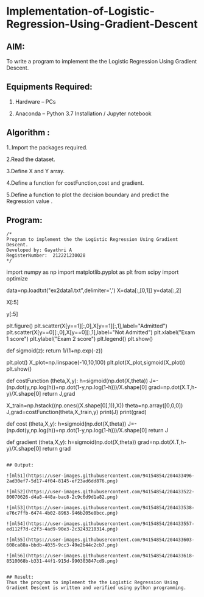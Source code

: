 # Implementation-of-Logistic-Regression-Using-Gradient-Descent

## AIM:
To write a program to implement the the Logistic Regression Using Gradient Descent.

## Equipments Required:

1. Hardware – PCs

2. Anaconda – Python 3.7 Installation / Jupyter notebook

## Algorithm :

1..Import the packages required.

2.Read the dataset.

3.Define X and Y array.

4.Define a function for costFunction,cost and gradient.

5.Define a function to plot the decision boundary and predict the Regression value .


## Program:
```
/*
Program to implement the the Logistic Regression Using Gradient Descent.
Developed by: Gayathri A
RegisterNumber:  212221230028
*/
```
import numpy as np
import matplotlib.pyplot as plt
from scipy import optimize

data=np.loadtxt("ex2data1.txt",delimiter=',')
X=data[:,[0,1]]
y=data[:,2]

X[:5]

y[:5]

plt.figure()
plt.scatter(X[y==1][:,0],X[y==1][:,1],label="Admitted")
plt.scatter(X[y==0][:,0],X[y==0][:,1],label="Not Admitted")
plt.xlabel("Exam 1 score")
plt.ylabel("Exam 2 score")
plt.legend()
plt.show()

def sigmoid(z):
    return 1/(1+np.exp(-z))

plt.plot()
X_plot=np.linspace(-10,10,100)
plt.plot(X_plot,sigmoid(X_plot))
plt.show()

def costFunction (theta,X,y):
    h=sigmoid(np.dot(X,theta))
    J=-(np.dot(y,np.log(h))+np.dot(1-y,np.log(1-h)))/X.shape[0]
    grad=np.dot(X.T,h-y)/X.shape[0]
    return J,grad

X_train=np.hstack((np.ones((X.shape[0],1)),X))
theta=np.array([0,0,0])
J,grad=costFunction(theta,X_train,y)
print(J)
print(grad)

def cost (theta,X,y):
    h=sigmoid(np.dot(X,theta))
    J=-(np.dot(y,np.log(h))+np.dot(1-y,np.log(1-h)))/X.shape[0]
    return J

def gradient (theta,X,y):
    h=sigmoid(np.dot(X,theta))
    grad=np.dot(X.T,h-y)/X.shape[0]
    return grad
```

## Output:

![ml51](https://user-images.githubusercontent.com/94154854/204433496-2ad30ef7-5d17-4f04-8145-ef23ad6dd876.png)

![ml52](https://user-images.githubusercontent.com/94154854/204433522-80070626-d4a8-448a-bac8-2c9c6d9d1a82.png)

![ml53](https://user-images.githubusercontent.com/94154854/204433538-e76c7ffb-6474-4b02-8963-946b205e8bcc.png)

![ml54](https://user-images.githubusercontent.com/94154854/204433557-ed112f7d-c2f3-4ad9-90e3-2c3243210314.png)

![ml55](https://user-images.githubusercontent.com/94154854/204433603-608ca88a-bbdb-4035-9cc3-49e2b44c2cb7.png)

![ml56](https://user-images.githubusercontent.com/94154854/204433618-8510068b-b331-44f1-915d-990303847cd9.png)


## Result:
Thus the program to implement the the Logistic Regression Using Gradient Descent is written and verified using python programming.

